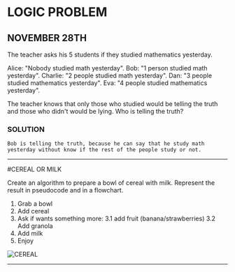 # LOGIC PROBLEM
## NOVEMBER 28TH 

The teacher asks his 5 students if they studied mathematics yesterday.

Alice: "Nobody studied math yesterday".
Bob: "1 person studied math yesterday".
Charlie: "2 people studied math yesterday".
Dan: "3 people studied mathematics yesterday".
Eva: "4 people studied mathematics yesterday".

The teacher knows that only those who studied would be telling the truth and those who didn't would be lying. Who is telling the truth?

### SOLUTION

```
Bob is telling the truth, because he can say that he study math yesterday without know if the rest of the people study or not.
``` 
------------------

#CEREAL OR MILK

Create an algorithm to prepare a bowl of cereal with milk. Represent the result in pseudocode and in a flowchart.

1. Grab a bowl
2. Add cereal
3. Ask if wants something more:
  3.1 add fruit (banana/strawberries) 
  3.2 Add granola
4. Add milk
5. Enjoy

![CEREAL](https://user-images.githubusercontent.com/119624165/205734739-a29fc2a1-9462-46f1-86f8-56eb13c9a5a8.PNG)

---------------------
